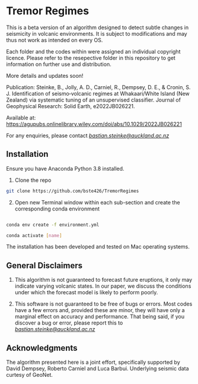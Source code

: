 # Tremor Regimes
This is a beta version of an algorithm designed to detect subtle changes in seismicity in volcanic environments. It is subject to modifications and may thus not work as intended on every OS.

Each folder and the codes within were assigned an individual copyright licence. Please refer to the resepective folder in this repository to get information on further use and distribution.

More details and updates soon! 

Publication: 
Steinke, B., Jolly, A. D., Carniel, R., Dempsey, D. E., & Cronin, S. J. Identification of seismo‐volcanic regimes at Whakaari/White Island (New Zealand) via systematic tuning of an unsupervised classifier. Journal of Geophysical Research: Solid Earth, e2022JB026221.

Available at: 
https://agupubs.onlinelibrary.wiley.com/doi/abs/10.1029/2022JB026221

For any enquiries, please contact *bastian.steinke@auckland.ac.nz*

## Installation
Ensure you have Anaconda Python 3.8 installed.

1. Clone the repo

```bash
git clone https://github.com/bste426/TremorRegimes
```

2. Open new Terminal window within each sub-section and create the corresponding conda environment

```bash

conda env create -f environment.yml

conda activate [name]
```

The installation has been developed and tested on Mac operating systems.

## General Disclaimers
1. This algorithm is not guaranteed to forecast future eruptions, it only may indicate varying volcanic states. In our paper, we discuss the conditions under which the forecast model is likely to perform poorly.

2. This software is not guaranteed to be free of bugs or errors. Most codes have a few errors and, provided these are minor, they will have only a marginal effect on accuracy and performance. That being said, if you discover a bug or error, please report this to *bastian.steinke@auckland.ac.nz*

## Acknowledgments
The algorithm presented here is a joint effort, specifically supported by David Dempsey, Roberto Carniel and Luca Barbui.
Underlying seismic data curtesy of GeoNet.